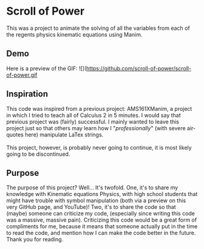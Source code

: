 
# Scroll of Power
This was a project to animate the solving of all the variables from each of the regents physics kinematic equations using Manim.



## Demo

Here is a preview of the GIF:
![](https://github.com/scroll-of-power/scroll-of-power.gif


## Inspiration

This code was inspired from a previous project: AMS161XManim, a project in which I tried to teach all of Calculus 2 in 5 minutes. I would say that previous project was (fairly) successful. I mainly wanted to leave this project just so that others may learn how I "*professionally*" (with severe air-quotes here) manipulate LaTex strings.\
\
This project, however, is probably never going to continue, it is most likely going to be discontinued.

## Purpose
The purpose of this project? Well... It's twofold. One, it's to share my knowledge with Kinematic equations Physics, with high school students that might have trouble with symbol manipulation (both via a preview on this very GitHub page, and YouTube)! Two, it's to share the code so that (maybe) someone can criticize my code, (especially since writing this code was a massive, massive pain). Criticizing this code would be a great form of compliments for me, because it means that someone actually put in the time to read the code, and mention how I can make the code better in the future. Thank you for reading.